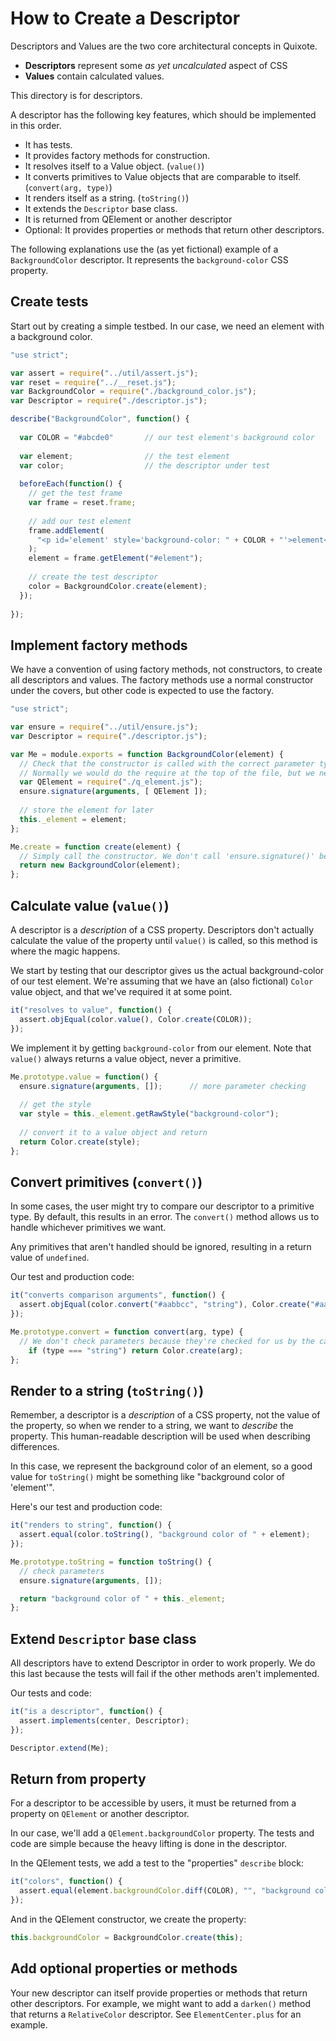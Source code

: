 # How to Create a Descriptor

Descriptors and Values are the two core architectural concepts in Quixote.
 
* **Descriptors** represent some *as yet uncalculated* aspect of CSS
* **Values** contain calculated values.

This directory is for descriptors.

A descriptor has the following key features, which should be implemented in this order.

* It has tests.
* It provides factory methods for construction.
* It resolves itself to a Value object. (`value()`)
* It converts primitives to Value objects that are comparable to itself. (`convert(arg, type)`)
* It renders itself as a string. (`toString()`)
* It extends the `Descriptor` base class.
* It is returned from QElement or another descriptor
* Optional: It provides properties or methods that return other descriptors.

The following explanations use the (as yet fictional) example of a `BackgroundColor` descriptor. It represents the `background-color` CSS property.


## Create tests

Start out by creating a simple testbed. In our case, we need an element with a background color.

```javascript
"use strict";

var assert = require("../util/assert.js");
var reset = require("../__reset.js");
var BackgroundColor = require("./background_color.js");
var Descriptor = require("./descriptor.js");

describe("BackgroundColor", function() {
  
  var COLOR = "#abcde0"       // our test element's background color
  
  var element;                // the test element
  var color;                  // the descriptor under test
  
  beforeEach(function() {
    // get the test frame
    var frame = reset.frame;
    
    // add our test element
    frame.addElement(
      "<p id='element' style='background-color: " + COLOR + "'>element</p>"
    );
    element = frame.getElement("#element");
    
    // create the test descriptor
    color = BackgroundColor.create(element);
  });
  
});
```


## Implement factory methods

We have a convention of using factory methods, not constructors, to create all descriptors and values. The factory methods use a normal constructor under the covers, but other code is expected to use the factory.
 
```javascript
"use strict";

var ensure = require("../util/ensure.js");
var Descriptor = require("./descriptor.js");

var Me = module.exports = function BackgroundColor(element) {
  // Check that the constructor is called with the correct parameter types
  // Normally we would do the require at the top of the file, but we need to break a circular dependency with QElement. 
  var QElement = require("./q_element.js");
  ensure.signature(arguments, [ QElement ]);
  
  // store the element for later
  this._element = element;
};

Me.create = function create(element) {
  // Simply call the constructor. We don't call 'ensure.signature()' because the constructor already does that.
  return new BackgroundColor(element);
};
```


## Calculate value (`value()`)

A descriptor is a *description* of a CSS property. Descriptors don't actually calculate the value of the property until `value()` is called, so this method is where the magic happens.

We start by testing that our descriptor gives us the actual background-color of our test element. We're assuming that we have an (also fictional) `Color` value object, and that we've required it at some point.

```javascript
it("resolves to value", function() {
  assert.objEqual(color.value(), Color.create(COLOR));
});
```

We implement it by getting `background-color` from our element. Note that `value()` always returns a value object, never a primitive.
 
```javascript
Me.prototype.value = function() {
  ensure.signature(arguments, []);      // more parameter checking
  
  // get the style
  var style = this._element.getRawStyle("background-color");
  
  // convert it to a value object and return
  return Color.create(style);
};
```


## Convert primitives (`convert()`)

In some cases, the user might try to compare our descriptor to a primitive type. By default, this results in an error. The `convert()` method allows us to handle whichever primitives we want.
 
Any primitives that aren't handled should be ignored, resulting in a return value of `undefined`.

Our test and production code:

```javascript
it("converts comparison arguments", function() {
  assert.objEqual(color.convert("#aabbcc", "string"), Color.create("#aabbcc"));
});
```

```javascript
Me.prototype.convert = function convert(arg, type) {
  // We don't check parameters because they're checked for us by the caller 
	if (type === "string") return Color.create(arg);
};
```


## Render to a string (`toString()`)

Remember, a descriptor is a *description* of a CSS property, not the value of the property, so when we render to a string, we want to *describe* the property. This human-readable description will be used when describing differences.

In this case, we represent the background color of an element, so a good value for `toString()` might be something like "background color of 'element'".

Here's our test and production code:

```javascript
it("renders to string", function() {
  assert.equal(color.toString(), "background color of " + element);
});
```

```javascript
Me.prototype.toString = function toString() {
  // check parameters
  ensure.signature(arguments, []);

  return "background color of " + this._element;
};
```


## Extend `Descriptor` base class

All descriptors have to extend Descriptor in order to work properly. We do this last because the tests will fail if the other methods aren't implemented.

Our tests and code:

```javascript
it("is a descriptor", function() {
  assert.implements(center, Descriptor);
});
```

```javascript
Descriptor.extend(Me);
```


## Return from property

For a descriptor to be accessible by users, it must be returned from a property on `QElement` or another descriptor.

In our case, we'll add a `QElement.backgroundColor` property. The tests and code are simple because the heavy lifting is done in the descriptor.

In the QElement tests, we add a test to the "properties" `describe` block:

```javascript
it("colors", function() {
  assert.equal(element.backgroundColor.diff(COLOR), "", "background color");
});
```

And in the QElement constructor, we create the property:

```javascript
this.backgroundColor = BackgroundColor.create(this);
```


## Add optional properties or methods

Your new descriptor can itself provide properties or methods that return other descriptors. For example, we might want to add a `darken()` method that returns a `RelativeColor` descriptor. See `ElementCenter.plus` for an example.